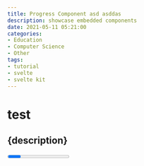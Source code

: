 ```yaml
---
title: Progress Component asd asddas
description: showcase embedded components
date: 2021-05-11 05:21:00
categories:
- Education
- Computer Science
- Other
tags:
- tutorial
- svelte
- svelte kit
---
```


# test

## {description}

<Progress />

<h1 class="bg-red-200">test</h1>

<script>
    import Progress from '$lib/Components/Progress.svelte';
</script>